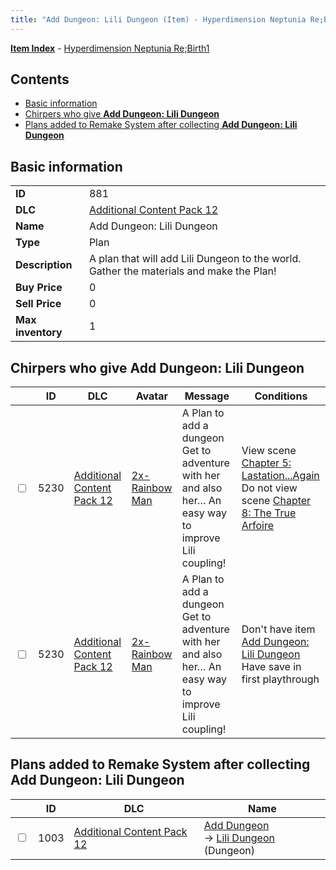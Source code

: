 ```yaml
---
title: "Add Dungeon: Lili Dungeon (Item) - Hyperdimension Neptunia Re;Birth1"
---
```


[**Item Index**](/neptunia/rb1/item/index.html) - [Hyperdimension Neptunia Re;Birth1](/neptunia/rb1)

## Contents

- [Basic information](#basic-information)
- [Chirpers who give **Add Dungeon: Lili Dungeon**](#chirpers-who-give-add-dungeon-lili-dungeon)
- [Plans added to Remake System after collecting **Add Dungeon: Lili Dungeon**](#plans-added-to-remake-system-after-collecting-add-dungeon-lili-dungeon)

## Basic information

|   |   |
| -- | -- |
| **ID** | 881 |
| **DLC** | [Additional Content Pack 12](/neptunia/rb1/dlc/21-pack12.html) |
| **Name** | Add Dungeon: Lili Dungeon |
| **Type** | Plan |
| **Description** | A plan that will add Lili Dungeon to the world. Gather the materials and make the Plan! |
| **Buy Price** | 0 |
| **Sell Price** | 0 |
| **Max inventory** | 1 |

## Chirpers who give **Add Dungeon: Lili Dungeon**

|    | ID | DLC | Avatar | Message | Conditions |
| -- | -- | --- | ------ | ------- | ---------- |
| <input type="checkbox" id="rb1-chirper-event-21-5230" class="trackbox" /> | 5230 | [Additional Content Pack 12](/neptunia/rb1/dlc/21-pack12.html) | [2x-Rainbow Man](/neptunia/rb1/avatar/1-218-2x-rainbow-man.html) | A Plan to add a dungeon<br />Get to adventure with her and also her… An easy way to improve Lili coupling! | View scene [Chapter 5: Lastation...Again](/neptunia/rb1/scene/1-501-chapter-5-lastation-again.html)<br />Do not view scene [Chapter 8: The True Arfoire](/neptunia/rb1/scene/1-807-chapter-8-the-true-arfoire.html) |
| <input type="checkbox" id="rb1-chirper-event-21-5230" class="trackbox" /> | 5230 | [Additional Content Pack 12](/neptunia/rb1/dlc/21-pack12.html) | [2x-Rainbow Man](/neptunia/rb1/avatar/1-218-2x-rainbow-man.html) | A Plan to add a dungeon<br />Get to adventure with her and also her… An easy way to improve Lili coupling! | Don't have item [Add Dungeon: Lili Dungeon](/neptunia/rb1/item/21-881-add-dungeon-lili-dungeon.html)<br />Have save in first playthrough |

## Plans added to Remake System after collecting **Add Dungeon: Lili Dungeon**

|    | ID | DLC | Name |
| -- | -- | --- | ---- |
| <input type="checkbox" id="rb1-remake-21-1003" class="trackbox" /> | 1003 | [Additional Content Pack 12](/neptunia/rb1/dlc/21-pack12.html) | [Add Dungeon](/neptunia/rb1/remake/21-1003-add-dungeon.html)<br />→ [Lili Dungeon](/neptunia/rb1/dungeon/21-303-lili-dungeon.html) (Dungeon) |